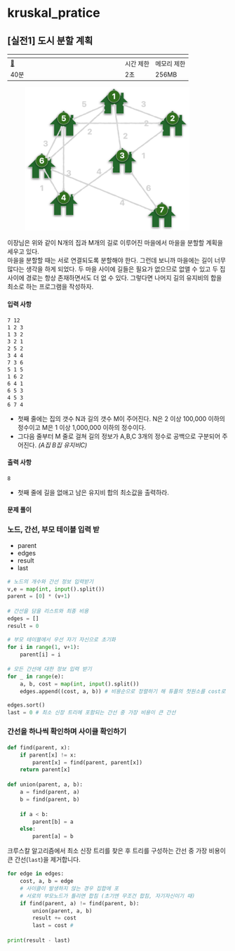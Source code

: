 # kruskal\_pratice

## \[실전1] 도시 분할 계획

<table data-header-hidden><thead><tr><th width="247.33333333333331"></th><th></th><th></th></tr></thead><tbody><tr><td><a href="../../implementation/implementation.md#메모리-제약-사항">🔗</a></td><td>시간 제한</td><td>메모리 제한</td></tr><tr><td>40분</td><td>2초</td><td>256MB</td></tr></tbody></table>

<figure><img src="../../.gitbook/assets/image.png" alt="" width="375"><figcaption></figcaption></figure>

이장님은 위와 같이 N개의 집과 M개의 길로 이루어진 마을에서 마을을 분할할 계획을 세우고 있다.\
&#x20;마을을 분할할 때는 서로 연결되도록 분할해야 한다. 그런데 보니까 마을에는 길이 너무 많다는 생각을 하게 되었다.  두 마을 사이에 길들은 필요가 없으므로 없앨 수 있고 두 집 사이에 경로는 항상 존재하면서도 더 없 수 있다. 그렇다면 나머지 길의 유지비의 합을 최소로 하는 프로그램을 작성하자.

#### 입력 사항

```
7 12
1 2 3
1 3 2
3 2 1
2 5 2
3 4 4
7 3 6
5 1 5
1 6 2
6 4 1
6 5 3
4 5 3
6 7 4
```

* 첫째 줄에는 집의 갯수 N과 길의 갯수 M이 주어진다. N은 2 이상 100,000 이하의 정수이고 M은 1 이상 1,000,000 이하의 정수이다.
* 그다음 줄부터 M 줄로 걸쳐 길의 정보가 A,B,C 3개의 정수로 공백으로 구분되어 주어진다. _(A집 B집 유지비C)_

#### 출력 사항

```
8
```

* 첫째 줄에 길을 없애고 남은 유지비 합의 최소값을 출력하라.



#### 문제 풀이



### 노드, 간선, 부모 테이블 입력 받

* parent
* edges
* result
* last

```python
# 노드의 개수와 간선 정보 입력받기
v,e = map(int, input().split())
parent = [0] * (v+1)

# 간선을 담을 리스트와 최종 비용
edges = []
result = 0
```

```python
# 부모 테이블에서 우선 자기 자신으로 초기화
for i in range(1, v+1):
    parent[i] = i

# 모든 간선에 대한 정보 입력 받기
for _ in range(e):
    a, b, cost = map(int, input().split())
    edges.append((cost, a, b)) # 비용순으로 정렬하기 해 튜플의 첫원소를 cost로 함.
```

```python
edges.sort()
last = 0 # 최소 신장 트리에 포함되는 간선 중 가장 비용이 큰 간선
```

### 간선을 하나씩 확인하며 사이클 확인하기

```python
def find(parent, x):
    if parent[x] != x:
        parent[x] = find(parent, parent[x])
    return parent[x]
    
def union(parent, a, b):
    a = find(parent, a)
    b = find(parent, b)
    
    if a < b:
        parent[b] = a
    else:
        parent[a] = b
```

크루스칼 알고리즘에서 최소 신장 트리를 찾은 후 트리를 구성하는 간선 중 가장 비용이 큰 간선(`last`)을 제거합니다.&#x20;

```python
for edge in edges:
    cost, a, b = edge
    # 사이클이 발생하지 않는 경우 집합에 포
    # 서로의 부모노드가 틀리면 합침 (초기엔 무조건 합침, 자기자신이기 때)
    if find(parent, a) != find(parent, b):
        union(parent, a, b)
        result += cost
        last = cost # 

print(result - last)
```
